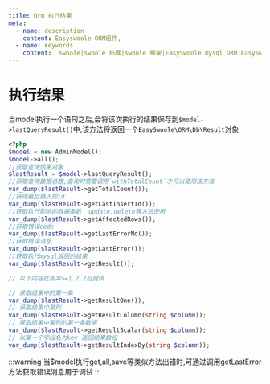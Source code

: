 ```yaml
---
title: Orm 执行结果
meta:
  - name: description
    content: Easyswoole ORM组件,
  - name: keywords
    content:  swoole|swoole 拓展|swoole 框架|EasySwoole mysql ORM|EasySwoole ORM|Swoole mysqli协程客户端|swoole ORM|Orm Invoke
---
```

# 执行结果

当model执行一个语句之后,会将该次执行的结果保存到`$model->lastQueryResult()`中,该方法将返回一个`EasySwoole\ORM\Db\Result`对象
    
```php
<?php
$model = new AdminModel();
$model->all();
//获取查询结果对象
$lastResult = $model->lastQueryResult();
//获取查询数据总数,查询时需要调用`withTotalCount`才可以使用该方法
var_dump($lastResult->getTotalCount());
//获得最后插入的id
var_dump($lastResult->getLastInsertId());
//获取执行影响的数据条数  update,delete等方法使用
var_dump($lastResult->getAffectedRows());
//获取错误code
var_dump($lastResult->getLastErrorNo());
//获取错误消息
var_dump($lastResult->getLastError());
//获取执行mysql返回的结果
var_dump($lastResult->getResult());

// 以下内容在版本>=1.2.2后提供

// 获取结果中的第一条
var_dump($lastResult->getResultOne());
// 获取结果中某列
var_dump($lastResult->getResultColumn(string $column));
// 获取结果中某列的第一条数据
var_dump($lastResult->getResultScalar(string $column));
// 以某一个字段名为key 返回结果数组
var_dump($lastResult->getResultIndexBy(string $column));
```

:::warning
当$model执行get,all,save等类似方法出错时,可通过调用getLastError方法获取错误消息用于调试
:::
